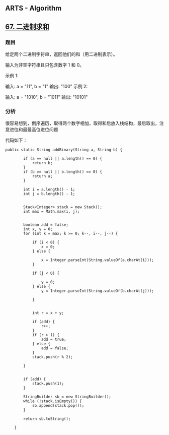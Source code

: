 ## ARTS - Algorithm
## [67. 二进制求和](https://leetcode-cn.com/problems/add-binary/description/)
### 题目
给定两个二进制字符串，返回他们的和（用二进制表示）。

输入为非空字符串且只包含数字 1 和 0。

示例 1:

输入: a = "11", b = "1"
输出: "100"
示例 2:

输入: a = "1010", b = "1011"
输出: "10101"

### 分析
很容易想到，倒序遍历，取得两个数字相加，取得和后放入栈结构，最后取出，注意进位和最最高位进位问题

代码如下：

```
public static String addBinary(String a, String b) {

        if (a == null || a.length() == 0) {
            return b;
        }
        if (b == null || b.length() == 0) {
            return a;
        }

        int i = a.length() - 1;
        int j = b.length() - 1;


        Stack<Integer> stack = new Stack();
        int max = Math.max(i, j);


        boolean add = false;
        int x, y = 0;
        for (int k = max; k >= 0; k--, i--, j--) {

            if (i < 0) {
                x = 0;
            } else {

                x = Integer.parseInt(String.valueOf(a.charAt(i)));
            }

            if (j < 0) {

                y = 0;
            } else {
                y = Integer.parseInt(String.valueOf(b.charAt(j)));

            }


            int r = x + y;

            if (add) {
                r++;
            }
            if (r > 1) {
                add = true;
            } else {
                add = false;
            }
            stack.push(r % 2);

        }


        if (add) {
            stack.push(1);
        }

        StringBuilder sb = new StringBuilder();
        while (!stack.isEmpty()) {
            sb.append(stack.pop());
        }

        return sb.toString();

    }

```

